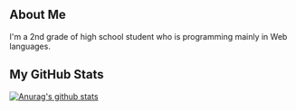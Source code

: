 ## About Me
I'm a 2nd grade of high school student who is programming mainly in Web languages.

## My GitHub Stats
[![Anurag's github stats](https://github-readme-stats.vercel.app/api?username=pc7342&?count_private=true&show_icons=true)](https://github.com/anuraghazra/github-readme-stats)
